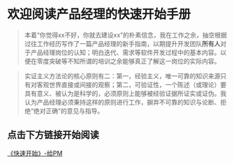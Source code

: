 # 欢迎阅读产品经理的快速开始手册

> 本着“你觉得xx不好，你就去建设xx”的朴素信念，我在工作之余，抽空根据过往工作经历写作了一篇产品经理的新手指南，以期提升开发团队**所有人**对于产品经理岗位的认知；明白迭代、需求等软件开发过程中的基本内容。以便在零度突破等不知所谓的培训之余能够真正了解这一岗位的实际内容。

> 实证主义方法论的核心原则有二：第一，经验主义，唯一可靠的知识来源只有对客观世界直接或间接的观察；第二，可验证性，一个陈述（或理论）要具有意义、被认为是科学的，必须原则上能够被经验证据所证实或证伪。我认为产品经理必须秉持这样的原则进行工作，摒弃不可靠的知识与论断、拒绝“绝对正确”的意见与指导。

## 点击下方链接开始阅读
[《快速开始》-给PM](quick-start-for-PMs.md)
